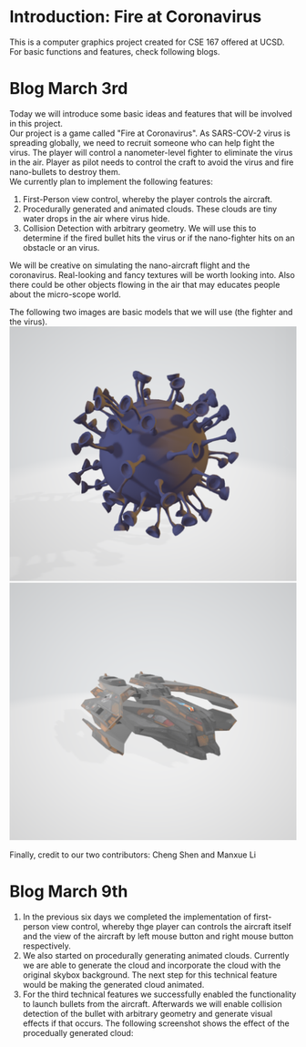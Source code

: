 # Introduction: Fire at Coronavirus
This is a computer graphics project created for CSE 167 offered at UCSD. For basic functions and features, check following blogs.

# Blog March 3rd
Today we will introduce some basic ideas and features that will be involved in this project. \
Our project is a game called "Fire at Coronavirus". As SARS-COV-2 virus is spreading globally, we need to recruit someone who can help fight the virus. The player will control a nanometer-level fighter to eliminate the virus in the air. Player as pilot needs to control the craft to avoid the virus and fire nano-bullets to destroy them.\
We currently plan to implement the following features:
1. First-Person view control, whereby the player controls the aircraft.
2. Procedurally generated and animated clouds. These clouds are tiny water drops in the air where virus hide.
3. Collision Detection with arbitrary geometry. We will use this to determine if the fired bullet hits the virus or if the nano-fighter hits on an obstacle or an virus.

We will be creative on simulating the nano-aircraft flight and the coronavirus. Real-looking and fancy textures will be worth looking into. Also there could be other objects flowing in the air that may educates people about the micro-scope world.

The following two images are basic models that we will use (the fighter and the virus).
![Image of Virus](./Pictures/virus_screenshot.PNG)
![Image of Virus](./Pictures/fighter_screenshot.PNG)

Finally, credit to our two contributors: Cheng Shen and Manxue Li

# Blog March 9th
1. In the previous six days we completed the implementation of first-person view control, whereby thge player can controls the aircraft itself and the view of the aircraft by left mouse button and right mouse button respectively. 
2. We also started on procedurally generating animated clouds. Currently we are able to generate the cloud and incorporate the cloud with the original skybox background. The next step for this technical feature would be making the generated cloud animated. 
3. For the third technical features we successfully enabled the functionality to launch bullets from the aircraft. Afterwards we will enable collision detection of the bullet with arbitrary geometry and generate visual effects if that occurs. 
The following screenshot shows the effect of the procedually generated cloud: 

